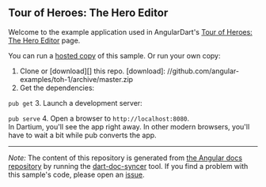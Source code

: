 

## Tour of Heroes: The Hero Editor

Welcome to the example application used in AngularDart's
[Tour of Heroes: The Hero Editor](https://webdev.dartlang.org/angular/tutorial/toh-pt1.html) page.

You can run a [hosted copy](http://angular-examples.github.io/toh-1) of this sample. Or run your own copy:

1. Clone or [download][] this repo.
   [download]: //github.com/angular-examples/toh-1/archive/master.zip
2. Get the dependencies:

  `pub get`
3. Launch a development server:

  `pub serve`
4. Open a browser to `http://localhost:8080`.<br/>
  In Dartium, you'll see the app right away. In other modern browsers,
  you'll have to wait a bit while pub converts the app.



-------------------------------------------------------

*Note:* The content of this repository is generated from
[the Angular docs repository](//github.com/dart-lang/site-webdev/tree/master/public/docs/_examples/toh-1/dart) by running the
[dart-doc-syncer](//github.com/angular/dart-doc-syncer) tool.
If you find a problem with this sample's code, please open an
[issue](//github.com/dart-lang/site-webdev/issues/new?labels=example&title=%5BAngular%5D%5Bexample%5D%20tutorial/toh-1%3A%20).
